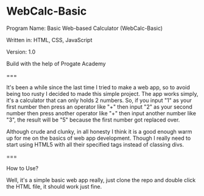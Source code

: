 # WebCalc-Basic
Program Name: Basic Web-based Calculator (WebCalc-Basic)

Written in: HTML, CSS, JavaScript

Version: 1.0

Build with the help of Progate Academy

===

It's been a while since the last time I tried to make a web app, so to avoid being too rusty I decided to made this simple project. The app works simply, it's a calculator that can only holds 2 numbers. So, if you input "1" as your first number then press an operator like "+" then input "2" as your second number then press another operator like "+" then input another number like "3", the result will be "5" because the first number got replaced over.

Although crude and clunky, in all honesty I think it is a good enough warm up for me on the basics of web app development. Though I really need to start using HTML5 with all their specified tags instead of classing divs.

===

How to Use?

Well, it's a simple basic web app really, just clone the repo and double click the HTML file, it should work just fine.
